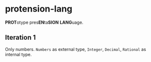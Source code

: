 # protension-lang

**PROT**otype pres**EN**ta**SION** **LANG**uage.

## Iteration 1

Only numbers. `Numbers` as external type, `Integer`, `Decimal`, `Rational` as internal type. 

